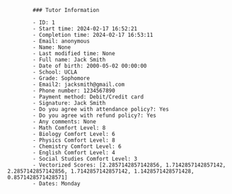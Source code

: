             ### Tutor Information

            - ID: 1
            - Start time: 2024-02-17 16:52:21
            - Completion time: 2024-02-17 16:53:11
            - Email: anonymous
            - Name: None
            - Last modified time: None
            - Full name: Jack Smith
            - Date of birth: 2000-05-02 00:00:00
            - School: UCLA
            - Grade: Sophomore
            - Email2: jacksmith@gmail.com
            - Phone number: 1234567890
            - Payment method: Debit/Credit card
            - Signature: Jack Smith
            - Do you agree with attendance policy?: Yes
            - Do you agree with refund policy?: Yes
            - Any comments: None
            - Math Comfort Level: 8
            - Biology Comfort Level: 6
            - Physics Comfort Level: 8
            - Chemistry Comfort Level: 6
            - English Comfort Level: 4
            - Social Studies Comfort Level: 3
            - Vectorized Scores: [2.2857142857142856, 1.7142857142857142, 2.2857142857142856, 1.7142857142857142, 1.1428571428571428, 0.8571428571428571]
            - Dates: Monday
            